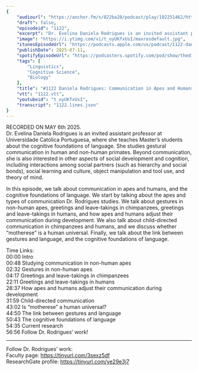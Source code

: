 ```yaml
---
{
	"audiourl": "https://anchor.fm/s/822ba20/podcast/play/102251462/https%3A%2F%2Fd3ctxlq1ktw2nl.cloudfront.net%2Fstaging%2F2025-4-6%2Fdd08b27c-ddcf-7004-625a-ab61f246f508.m4a",
	"draft": false,
	"episodeid": "1122",
	"excerpt": "Dr. Evelina Daniela Rodrigues is an invited assistant professor at Universidade Católica Portuguesa, where she teaches Master’s students about the cognitive foundations of language. She studies gestural communication in human and non-human primates. Beyond communication, she is also interested in other aspects of social development and cognition, including interactions among social partners (such as hierarchy and social bonds), social learning and culture, object manipulation and tool use, and theory of mind.",
	"image": "https://i.ytimg.com/vi/t_oyUKfxUsI/maxresdefault.jpg",
	"itunesEpisodeUrl": "https://podcasts.apple.com/us/podcast/1122-daniela-rodrigues-communication-in-apes-and/id1451347236?i=1000716867387&uo=4",
	"publishDate": 2025-07-11,
	"spotifyEpisodeUrl": "https://podcasters.spotify.com/pod/show/thedissenter/episodes/1122-Daniela-Rodrigues-Communication-in-Apes-and-Humans--and-the-Cognitive-Foundations-of-Language-e32evg6",
	"tags": [
		"Linguistics",
		"Cognitive Science",
		"Biology"
	],
	"title": "#1122 Daniela Rodrigues: Communication in Apes and Humans, and the Cognitive Foundations of Language",
	"vtt": "1122.vtt",
	"youtubeid": "t_oyUKfxUsI",
	"transcript": "1122.lines.json"
}
---
```

RECORDED ON MAY 6th 2025.  
Dr. Evelina Daniela Rodrigues is an invited assistant professor at Universidade Católica Portuguesa, where she teaches Master’s students about the cognitive foundations of language. She studies gestural communication in human and non-human primates. Beyond communication, she is also interested in other aspects of social development and cognition, including interactions among social partners (such as hierarchy and social bonds), social learning and culture, object manipulation and tool use, and theory of mind.

In this episode, we talk about communication in apes and humans, and the cognitive foundations of language. We start by talking about the apes and types of communication Dr. Rodrigues studies. We talk about gestures in non-human apes, greetings and leave-takings in chimpanzees, greetings and leave-takings in humans, and how apes and humans adjust their communication during development. We also talk about child-directed communication in chimpanzees and humans, and we discuss whether “motherese” is a human universal. Finally, we talk about the link between gestures and language, and the cognitive foundations of language.

Time Links:  
<time>00:00</time> Intro  
<time>00:48</time> Studying communication in non-human apes  
<time>02:32</time> Gestures in non-human apes  
<time>04:17</time> Greetings and leave-takings in chimpanzees  
<time>22:11</time> Greetings and leave-takings in humans  
<time>28:37</time> How apes and humans adjust their communication during development  
<time>31:59</time> Child-directed communication  
<time>43:02</time> Is “motherese” a human universal?  
<time>44:50</time> The link between gestures and language  
<time>50:43</time> The cognitive foundations of language  
<time>54:35</time> Current research  
<time>56:56</time> Follow Dr. Rodrigues’ work!

---

Follow Dr. Rodrigues’ work:  
Faculty page: https://tinyurl.com/3sexz5df  
ResearchGate profile: https://tinyurl.com/ye29e3j7
